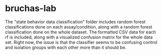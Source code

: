 # bruchas-lab

The "state behavior data classification" folder includes random forest classifications done on each assay/condition, along with a random forest classification done on the whole dataset. The formatted CSV data for each rf is included, along with a visualized confusion matrix for the whole data set. Right now, the issue is that the classifier seems to be confusing control and isolation groups with each other more than it should be. 
